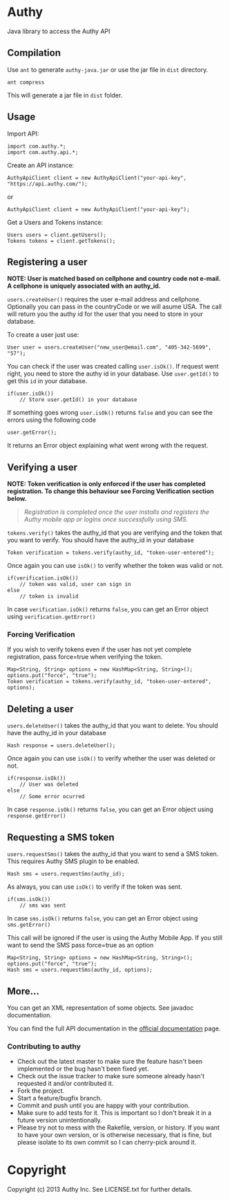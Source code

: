 # Authy

Java library to access the Authy API

## Compilation

Use `ant` to generate `authy-java.jar` or use the jar file in `dist` directory.

	ant compress
	
This will generate a jar file in `dist` folder.

## Usage

Import API:

	import com.authy.*;
	import com.authy.api.*;
	
Create an API instance:

	AuthyApiClient client = new AuthyApiClient("your-api-key", "https://api.authy.com/");

or

	AuthyApiClient client = new AuthyApiClient("your-api-key");

Get a Users and Tokens instance:

	Users users = client.getUsers();
	Tokens tokens = client.getTokens();

## Registering a user

__NOTE: User is matched based on cellphone and country code not e-mail.
A cellphone is uniquely associated with an authy_id.__  


`users.createUser()` requires the user e-mail address and cellphone. Optionally you can pass in the countryCode or we will asume
USA. The call will return you the authy id for the user that you need to store in your database.

To create a user just use:

	User user = users.createUser("new_user@email.com", "405-342-5699", "57");

You can check if the user was created calling `user.isOk()`.
If request went right, you need to store the authy id in your database. Use `user.getId()` to get this `id` in your database.

	if(user.isOk())
		// Store user.getId() in your database

If something goes wrong `user.isOk()` returns `false` and you can see the errors using the following code

	user.getError();
	
It returns an Error object explaining what went wrong with the request.

## Verifying a user


__NOTE: Token verification is only enforced if the user has completed registration. To change this behaviour see Forcing Verification section below.__  
   
   >*Registration is completed once the user installs and registers the Authy mobile app or logins once successfully using SMS.*

`tokens.verify()` takes the authy_id that you are verifying and the token that you want to verify. You should have the authy_id in your database

    Token verification = tokens.verify(authy_id, "token-user-entered");

Once again you can use `isOk()` to verify whether the token was valid or not.

    if(verification.isOk())
		// token was valid, user can sign in
    else
		// token is invalid

In case `verification.isOk()` returns `false`, you can get an Error object using `verification.getError()`

### Forcing Verification

If you wish to verify tokens even if the user has not yet complete registration, pass force=true when verifying the token.

	Map<String, String> options = new HashMap<String, String>();
	options.put("force", "true");
    Token verification = tokens.verify(authy_id, "token-user-entered", options);

## Deleting a user

`users.deleteUser()` takes the authy_id that you want to delete. You should have the authy_id in your database

	Hash response = users.deleteUser();

Once again you can use `isOk()` to verify whether the user was deleted or not.

	if(response.isOk())
		// User was deleted
	else
		// Some error ocurred

In case `response.isOk()` returns `false`, you can get an Error object using `response.getError()`

## Requesting a SMS token

`users.requestSms()` takes the authy_id that you want to send a SMS token. This requires Authy SMS plugin to be enabled.

    Hash sms = users.requestSms(authy_id);
	
As always, you can use `isOk()` to verify if the token was sent.

    if(sms.isOk())
		// sms was sent

In case `sms.isOk()` returns `false`, you can get an Error object using `sms.getError()`

This call will be ignored if the user is using the Authy Mobile App. If you still want to send
the SMS pass force=true as an option

	Map<String, String> options = new HashMap<String, String>();
	options.put("force", "true");
	Hash sms = users.requestSms(authy_id, options);

## More...

You can get an XML representation of some objects. See javadoc documentation.

You can find the full API documentation in the [official documentation](https://docs.authy.com) page.

### Contributing to authy

* Check out the latest master to make sure the feature hasn't been implemented or the bug hasn't been fixed yet.
* Check out the issue tracker to make sure someone already hasn't requested it and/or contributed it.
* Fork the project.
* Start a feature/bugfix branch.
* Commit and push until you are happy with your contribution.
* Make sure to add tests for it. This is important so I don't break it in a future version unintentionally.
* Please try not to mess with the Rakefile, version, or history. If you want to have your own version, or is otherwise necessary, that is fine, but please isolate to its own commit so I can cherry-pick around it.

Copyright
== 

Copyright (c) 2013 Authy Inc. See LICENSE.txt for
further details.
